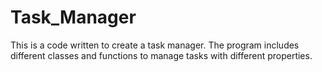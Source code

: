 # Task_Manager
This is a code written to create a task manager. The program includes different classes and functions to manage tasks with different properties.
